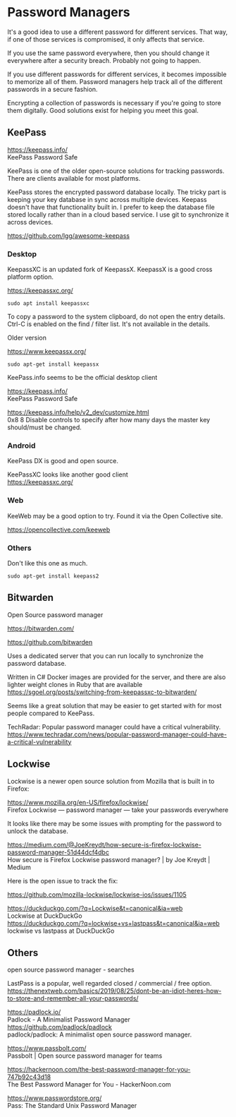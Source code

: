 # Password Managers

It's a good idea to use a different password for different services. That way, if one of those services is compromised, it only affects that service. 

If you use the same password everywhere, then you should change it everywhere after a security breach. Probably not going to happen. 

If you use different passwords for different services, it becomes impossible to memorize all of them. Password managers help track all of the different passwords in a secure fashion. 

Encrypting a collection of passwords is necessary if you're going to store them digitally. Good solutions exist for helping you meet this goal. 


## KeePass

https://keepass.info/  
KeePass Password Safe  

KeePass is one of the older open-source solutions for tracking passwords. There are clients available for most platforms. 

KeePass stores the encrypted password database locally. The tricky part is keeping your key database in sync across multiple devices. Keepass doesn't have that functionality built in. I prefer to keep the database file stored locally rather than in a cloud based service. I use git to synchronize it across devices. 

https://github.com/lgg/awesome-keepass

### Desktop

KeepassXC is an updated fork of KeepassX. KeepassX is a good cross platform option. 

https://keepassxc.org/

```
sudo apt install keepassxc
```

To copy a password to the system clipboard, do not open the entry details. Ctrl-C is enabled on the find / filter list. It's not available in the details. 

Older version

https://www.keepassx.org/
 
```
sudo apt-get install keepassx
```

KeePass.info seems to be the official desktop client

https://keepass.info/  
KeePass Password Safe  

https://keepass.info/help/v2_dev/customize.html  
0x8	8 	Disable controls to specify after how many days the master key should/must be changed.  


### Android

KeePass DX is good and open source.

KeePassXC looks like another good client  
https://keepassxc.org/  

### Web

KeeWeb may be a good option to try. Found it via the Open Collective site. 

https://opencollective.com/keeweb

### Others

Don't like this one as much. 

```
sudo apt-get install keepass2
```



## Bitwarden

Open Source password manager

https://bitwarden.com/

https://github.com/bitwarden

Uses a dedicated server that you can run locally to synchronize the password database. 

Written in C#
Docker images are provided for the server, and there are also lighter weight clones in Ruby that are available  
https://sgoel.org/posts/switching-from-keepassxc-to-bitwarden/  

Seems like a great solution that may be easier to get started with for most people compared to KeePass. 

TechRadar: Popular password manager could have a critical vulnerability.  
https://www.techradar.com/news/popular-password-manager-could-have-a-critical-vulnerability  


## Lockwise

Lockwise is a newer open source solution from Mozilla that is built in to Firefox:

https://www.mozilla.org/en-US/firefox/lockwise/  
Firefox Lockwise — password manager — take your passwords everywhere  

It looks like there may be some issues with prompting for the password to unlock the database.

https://medium.com/@JoeKreydt/how-secure-is-firefox-lockwise-password-manager-51d44dcf4dbc  
How secure is Firefox Lockwise password manager? | by Joe Kreydt | Medium  

Here is the open issue to track the fix:

https://github.com/mozilla-lockwise/lockwise-ios/issues/1105

https://duckduckgo.com/?q=Lockwise&t=canonical&ia=web  
Lockwise at DuckDuckGo  
https://duckduckgo.com/?q=lockwise+vs+lastpass&t=canonical&ia=web  
lockwise vs lastpass at DuckDuckGo  


## Others

open source password manager - searches

LastPass is a popular, well regarded closed / commercial / free option.  
https://thenextweb.com/basics/2019/08/25/dont-be-an-idiot-heres-how-to-store-and-remember-all-your-passwords/  

https://padlock.io/  
Padlock - A Minimalist Password Manager  
https://github.com/padlock/padlock  
padlock/padlock: A minimalist open source password manager.  

https://www.passbolt.com/  
Passbolt | Open source password manager for teams  

https://hackernoon.com/the-best-password-manager-for-you-747b92c43d18  
The Best Password Manager for You - HackerNoon.com  

https://www.passwordstore.org/  
Pass: The Standard Unix Password Manager  

